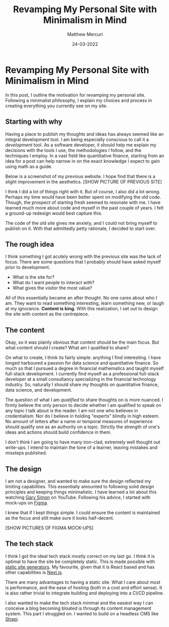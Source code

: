 ﻿---
title: Revamping My Personal Site with Minimalism in Mind
date: 24-03-2022
author: Matthew Mercuri
---

# Revamping My Personal Site with Minimalism in Mind
In this post, I outline the motivation for revamping my personal site. Following a minimalist philosophy, I explain my choices and process in creating everything you currently see on my site.

## Starting with why
Having a place to publish my thoughts and ideas has always seemed like an integral development tool. I am being especially conscious to call it a *development* tool. As a software developer, it should help me explain my decisions with the tools I use, the methodologies I follow, and the techniques I employ. In a vast field like quantitative finance, starting from an idea for a post can help narrow in on the exact knowledge I expect to gain using math as a guide.

Below is a screenshot of my previous website. I hope find that there is a slight improvement in the aesthetics.
[SHOW PICTURE OF PREVIOUS SITE]

I think I did a lot of things right with it. But of course, I also did a lot wrong. Perhaps my time would have been better spent on modifying the old code. Though, the prospect of starting fresh seemed to resonate with me. I have learned much more about code and myself in the past couple of years. I felt a ground-up redesign would best capture this.

The code of the old site gives me anxiety, and I could not bring myself to publish on it. With that admittedly petty rationale, I decided to start over.

## The rough idea
I think something I got acutely wrong with the previous site was the lack of focus. There are some questions that I probably should have asked myself prior to development.
- What is the site for? 
- What do I want people to interact with? 
- What gives the visitor the most value?

All of this essentially became an after thought. No one cares about who I am. They want to read something interesting, learn something new, or laugh at my ignorance. **Content is king.** With this realization, I set out to design the site with content as the centrepiece.

## The content
Okay, so it was plainly obvious that content should be the main focus. But what content should I create? What am I qualified to share?

On what to create, I think its fairly simple: anything I find interesting. I have longed harboured a passion for data science and quantitative finance. So much so that I pursued a degree in financial mathematics and taught myself full-stack development. I currently find myself as a professional full-stack developer at a small consultancy specializing in the financial technology industry. So, naturally I should share my thoughts on quantitative finance, data science, and development.

The question of what I am *qualified* to share thoughts on is more nuanced. I firmly believe the only person to decide whether I am qualified to speak on any topic I talk about is the reader. I am not one who believes in credentialism. Nor do I believe in holding "experts" blindly in high esteem. No amount of letters after a name or temporal measures of experience should qualify one as an authority on a topic. Strictly the strength of one's ideas and actions should build confidence in them.

I don't think I am going to have many iron-clad, extremely well thought out write-ups. I intend to maintain the tone of a learner, leaving mistakes and missteps published.

## The design
I am not a designer, and wanted to make sure the design reflected my limiting capabilities. This essentially amounted to following solid design principles and keeping things minimalistic. I have learned a lot about this watching [Gary Simon](https://www.youtube.com/channel/UCVyRiMvfUNMA1UPlDPzG5Ow) on YouTube. Following his advice, I started with mock-ups on [Figma](https://www.figma.com/).

I knew that if I kept things simple. I could ensure the content is maintained as the focus and still make sure it looks half-decent.

[SHOW PICTURES OF FIGMA MOCK-UPS]

## The tech stack
I think I got the ideal tech stack mostly correct on my last go. I think it is optimal to have the site be completely static. This is made possible with [static site generators](https://www.netlify.com/blog/2020/04/14/what-is-a-static-site-generator-and-3-ways-to-find-the-best-one/). My favourite, given that it is React based and has other capabilities is [Next.js](https://nextjs.org/).

There are many advantages to having a static site. What I care about most is performance, and the ease of hosting (both in a cost and effort sense). It is also rather trivial to integrate building and deploying into a CI/CD pipeline.

I also wanted to make the tech stack minimal and the easiest way I can conceive a blog becoming bloated is through its content management system. This part I struggled on. I wanted to build on a headless CMS like [Strapi](https://strapi.io/).
